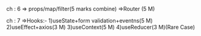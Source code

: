 ch : 6 => props/map/filter(5 marks combine)
      =>Router (5 M)

ch : 7 =>Hooks:-
                1)useState+form validation+eventns(5 M)
                2)useEffect+axios(3 M)
                3)useContext(5 M)
                4)useReducer(3 M)(Rare Case)
